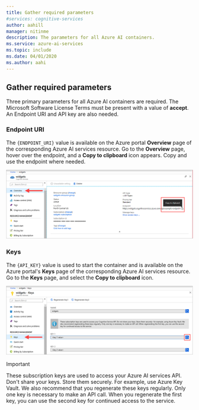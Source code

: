 ```yaml
---
title: Gather required parameters
#services: cognitive-services
author: aahill
manager: nitinme
description: The parameters for all Azure AI containers.
ms.service: azure-ai-services
ms.topic: include 
ms.date: 04/01/2020
ms.author: aahi
---
```


## Gather required parameters

Three primary parameters for all Azure AI containers are required. The Microsoft Software License Terms must be present with a value of **accept**. An Endpoint URI and API key are also needed.

### Endpoint URI

The `{ENDPOINT_URI}` value is available on the Azure portal **Overview** page of the corresponding Azure AI services resource. Go to the **Overview** page, hover over the endpoint, and a **Copy to clipboard** <span class="docon docon-edit-copy x-hidden-focus"></span> icon appears. Copy and use the endpoint where needed.

![Screenshot that shows gathering the endpoint URI for later use.](../media/overview-endpoint-uri.png)

### Keys

The `{API_KEY}` value is used to start the container and is available on the Azure portal's **Keys** page of the corresponding Azure AI services resource. Go to the **Keys** page, and select the **Copy to clipboard** <span class="docon docon-edit-copy x-hidden-focus"></span> icon.

![Screenshot that shows getting one of the two keys for later use.](../media/keys-copy-api-key.png)

> [!IMPORTANT]
> These subscription keys are used to access your Azure AI services API. Don't share your keys. Store them securely. For example, use Azure Key Vault. We also recommend that you regenerate these keys regularly. Only one key is necessary to make an API call. When you regenerate the first key, you can use the second key for continued access to the service.

